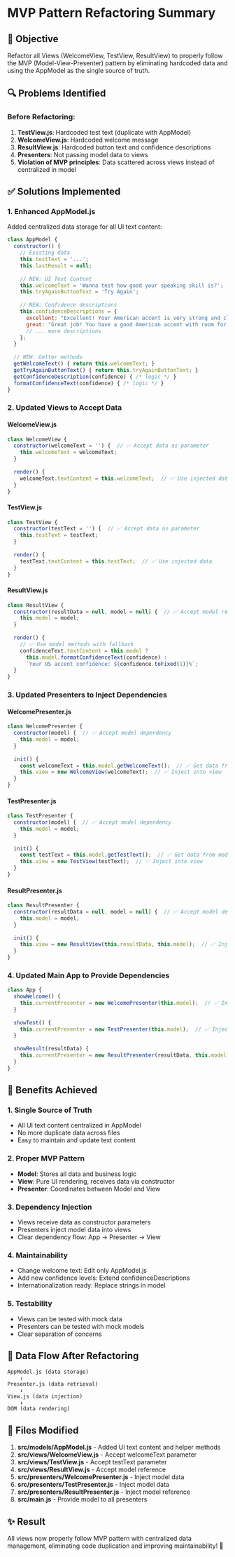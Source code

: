 # MVP Pattern Refactoring Summary

## 🎯 **Objective**
Refactor all Views (WelcomeView, TestView, ResultView) to properly follow the MVP (Model-View-Presenter) pattern by eliminating hardcoded data and using the AppModel as the single source of truth.

## 🔍 **Problems Identified**

### **Before Refactoring:**
1. **TestView.js**: Hardcoded test text (duplicate with AppModel)
2. **WelcomeView.js**: Hardcoded welcome message
3. **ResultView.js**: Hardcoded button text and confidence descriptions
4. **Presenters**: Not passing model data to views
5. **Violation of MVP principles**: Data scattered across views instead of centralized in model

## ✅ **Solutions Implemented**

### **1. Enhanced AppModel.js**
Added centralized data storage for all UI text content:

```javascript
class AppModel {
  constructor() {
    // Existing data
    this.testText = '...';
    this.lastResult = null;
    
    // NEW: UI Text Content
    this.welcomeText = 'Wanna test how good your speaking skill is?';
    this.tryAgainButtonText = 'Try Again';
    
    // NEW: Confidence descriptions
    this.confidenceDescriptions = {
      excellent: "Excellent! Your American accent is very strong and clear.",
      great: "Great job! You have a good American accent with room for minor improvements.",
      // ... more descriptions
    };
  }
  
  // NEW: Getter methods
  getWelcomeText() { return this.welcomeText; }
  getTryAgainButtonText() { return this.tryAgainButtonText; }
  getConfidenceDescription(confidence) { /* logic */ }
  formatConfidenceText(confidence) { /* logic */ }
}
```

### **2. Updated Views to Accept Data**

#### **WelcomeView.js**
```javascript
class WelcomeView {
  constructor(welcomeText = '') {  // ✅ Accept data as parameter
    this.welcomeText = welcomeText;
  }
  
  render() {
    welcomeText.textContent = this.welcomeText;  // ✅ Use injected data
  }
}
```

#### **TestView.js**
```javascript
class TestView {
  constructor(testText = '') {  // ✅ Accept data as parameter
    this.testText = testText;
  }
  
  render() {
    testText.textContent = this.testText;  // ✅ Use injected data
  }
}
```

#### **ResultView.js**
```javascript
class ResultView {
  constructor(resultData = null, model = null) {  // ✅ Accept model reference
    this.model = model;
  }
  
  render() {
    // ✅ Use model methods with fallback
    confidenceText.textContent = this.model ? 
      this.model.formatConfidenceText(confidence) :
      `Your US accent confidence: ${confidence.toFixed(1)}%`;
  }
}
```

### **3. Updated Presenters to Inject Dependencies**

#### **WelcomePresenter.js**
```javascript
class WelcomePresenter {
  constructor(model) {  // ✅ Accept model dependency
    this.model = model;
  }
  
  init() {
    const welcomeText = this.model.getWelcomeText();  // ✅ Get data from model
    this.view = new WelcomeView(welcomeText);  // ✅ Inject into view
  }
}
```

#### **TestPresenter.js**
```javascript
class TestPresenter {
  constructor(model) {  // ✅ Accept model dependency
    this.model = model;
  }
  
  init() {
    const testText = this.model.getTestText();  // ✅ Get data from model
    this.view = new TestView(testText);  // ✅ Inject into view
  }
}
```

#### **ResultPresenter.js**
```javascript
class ResultPresenter {
  constructor(resultData = null, model = null) {  // ✅ Accept model dependency
    this.model = model;
  }
  
  init() {
    this.view = new ResultView(this.resultData, this.model);  // ✅ Inject model
  }
}
```

### **4. Updated Main App to Provide Dependencies**

```javascript
class App {
  showWelcome() {
    this.currentPresenter = new WelcomePresenter(this.model);  // ✅ Inject model
  }
  
  showTest() {
    this.currentPresenter = new TestPresenter(this.model);  // ✅ Inject model
  }
  
  showResult(resultData) {
    this.currentPresenter = new ResultPresenter(resultData, this.model);  // ✅ Inject model
  }
}
```

## 🎉 **Benefits Achieved**

### **1. Single Source of Truth**
- All UI text content centralized in AppModel
- No more duplicate data across files
- Easy to maintain and update text content

### **2. Proper MVP Pattern**
- **Model**: Stores all data and business logic
- **View**: Pure UI rendering, receives data via constructor
- **Presenter**: Coordinates between Model and View

### **3. Dependency Injection**
- Views receive data as constructor parameters
- Presenters inject model data into views
- Clear dependency flow: App → Presenter → View

### **4. Maintainability**
- Change welcome text: Edit only AppModel.js
- Add new confidence levels: Extend confidenceDescriptions
- Internationalization ready: Replace strings in model

### **5. Testability**
- Views can be tested with mock data
- Presenters can be tested with mock models
- Clear separation of concerns

## 🔄 **Data Flow After Refactoring**

```
AppModel.js (data storage)
    ↓
Presenter.js (data retrieval)
    ↓
View.js (data injection)
    ↓
DOM (data rendering)
```

## 📝 **Files Modified**

1. **src/models/AppModel.js** - Added UI text content and helper methods
2. **src/views/WelcomeView.js** - Accept welcomeText parameter
3. **src/views/TestView.js** - Accept testText parameter  
4. **src/views/ResultView.js** - Accept model reference
5. **src/presenters/WelcomePresenter.js** - Inject model data
6. **src/presenters/TestPresenter.js** - Inject model data
7. **src/presenters/ResultPresenter.js** - Inject model reference
8. **src/main.js** - Provide model to all presenters

## ✨ **Result**
All views now properly follow MVP pattern with centralized data management, eliminating code duplication and improving maintainability! 🚀
